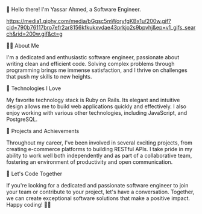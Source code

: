 👋 Hello there! I'm Yassar Ahmed, a Software Engineer.

https://media1.giphy.com/media/bGgsc5mWoryfgKBx1u/200w.gif?cid=790b76117bro7efr2ar8156kfkukxvdae43prkjo2s9bpvhj&ep=v1_gifs_search&rid=200w.gif&ct=g

🧑‍💻 About Me

I'm a dedicated and enthusiastic software engineer, passionate about writing clean and efficient code. Solving complex problems through programming brings me immense satisfaction, and I thrive on challenges that push my skills to new heights.

🚀 Technologies I Love

My favorite technology stack is Ruby on Rails. Its elegant and intuitive design allows me to build web applications quickly and effectively. I also enjoy working with various other technologies, including JavaScript, and PostgreSQL.

🌟 Projects and Achievements

Throughout my career, I've been involved in several exciting projects, from creating e-commerce platforms to building RESTful APIs. I take pride in my ability to work well both independently and as part of a collaborative team, fostering an environment of productivity and open communication.

🚀 Let's Code Together

If you're looking for a dedicated and passionate software engineer to join your team or contribute to your project, let's have a conversation. Together, we can create exceptional software solutions that make a positive impact. Happy coding! 🌟🚀
